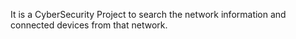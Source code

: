 It is a CyberSecurity Project to search the network information and connected devices from that network.
